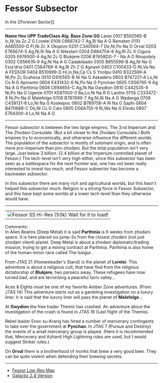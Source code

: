 # Fessor Subsector

In the [[Foreven Sector]]

---

**Name        Hex      UPP        TradeClass     Alg. Base Zone  GG**
Lanei       0107   B502565-B    Ic,Ni,Va       Zc     Z        G
Lorelei     0108   C668742-7    Ag,Ri          Na          A   G
Rematen     0110   AAB5500-D    Fl,Ni          Zc     X
Okopivo     0201   C340564-7    De,Ni,Po       Na              G
Orval       0203   E765674-5    Ag,Ni,Ri       Na          A   G
Nilestart   0204   D66475A-6    Ag,Ri          Zc     X
Cigura      0205   E676500-4    Ag,Ni          Zc              G
Blukjere    0206   B7658DG-7    -              Na          A   G
Roopolaty   0302   C65667A-9    Ag,Ni          Na          A   G
Cadabibado  0305   B855598-B    Ag,Ni          Na              G
Esia'dria   0401   C564789-8    Ag,Ri          Zh     Z        G
Agnasti     0402   C100433-D    Ni,Va          Na          A
FESSOR      0404   B510999-D    Hi,In,Na,Cp    Cs     S
Ynotpu      0410   B322569-A    Ni,Po          Zc
Ecahesa     0510   D410555-B    Ni             Na              G
Askadero    0603   B747221-A    Lo,Ni          Cs     N        G
Apinanto    0604   E431432-6    Ni,Po          Na              G
Pynchan     0605   C656795-9    Ag             Na          A   G
Parthinia   0608   C694655-C    Ag,Ni          Na
Gwydion     0610   C442535-9    Ni,Po          Na              G
Ugenie      0701   X597000-0    Ba,Lo,Ni       Na          R   G
Lanilre     0705   C333472-8    Ni,Po          Na              G
Malefolge   0706   B787699-7    Ag,Ni,Ri       Na          A   G
Wadanga     0709   C438131-8    Lo,Ni          Na              G
Koskepoc    0802   B769758-A    Ri             Na              G
Saphi       0804   B470689-C    De,Ni          Cs              G
Calo        0805   D56A755-9    Ri,Wa          Na              G
Elindu      0807   E764300-4    Lo,Ni          Na          A   G

---

Fessor subsector is between the two large empires, The 3:rd Imperium and The Zhodani Consulate. (But a bit closer to the Zhodani Consulate.) Both empires try to economically, and otherwise influence the different worlds. The population of the subsector is mostly of solomani origin, and is often more pro-imperium than pro-zhodani. But the total population isn't very large. Just below 3 billion. (2.4 billion at the Imperium controlled planet of Fessor.) The tech-level isn't very high either, since this subsector has been seen as a battlespace for the next frontier war, one has not been really interested to invest too much, and Fessor subsector has become a backwater subsector.

In this subsector there are many rich and agricultural worlds, but this hasn't helped this subsector much. Religion is a strong force in Fessor Subsector, and this have kept some worlds at a lower tech-level than they otherwise would have.

---

|   |
|---|
|![Fessor SS Hi-Res (50k) Wait for it to load!](https://zhodani.space/data/foreven/fessor/fessor.gif)|

Comments:  
In Alien Realms (Deep Metal) it is said **Parthinia** is 6 weeks from zhodani space. It is here placed six jump-2s from the closest zhodani (not just zhodani client) planet. Deep Metal is about a zhodani diplomatic/trading mission, trying to get a mining contract at Parthinia. Parthinia is also home of the human minor race called The Issigur.

From JTAS 21 (Homesteader's Stand) is the planet of **Lorelei**. This adventure is about a religious cult, that have fled from the religious dictatorship of **Blukjere**, two parsecs away. These refugees have now turned bad, and are terrorising a peaceful farm valley...

Aces & Eights must be one of my favorite Amber Zone adventures. (From JTAS 14) This adventure starts out as a gambling investigation on a luxury liner. It is said that the luxury liner will pass the planet of **Malefolge**...

At **Gwydion** the free trader Themis has crashed. An adventure about the investigation of the crash is found in JTAS 16 (Last flight of the Themis).

Rebel leader Enoc su-Krang has hired a number of mercenary contingents to take over the government at **Pynchan**. In JTAS 7 (Pursue and Destroy) the events of a small mercenary group is played. (Here it is recommended that, Mercenary and Azhanti High Lightning rules are used, but I would suggest Striker rules.)

On **Orval** there is a brotherhood of monks that brew a very good beer. They can be quite violent when defending their brewing secrets.

---

- [Fessor Low-Res Map](https://zhodani.space/data/foreven/fessor/fessor.html)
- [Galactic 2.4 Version](https://zhodani.space/data/foreven/fessor/galactic.html)